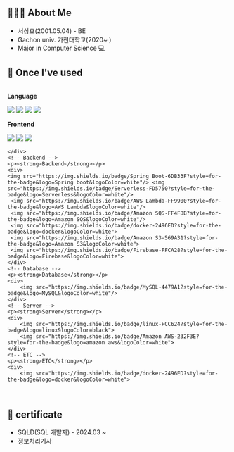 

## 🧑🏻‍💻 About Me
* 서상효(2001.05.04) - BE
* Gachon univ. 가천대학교(2020~ )
* Major in Computer Science 💻

## 🔨 Once I've used
<div style="display:flex; flex-direction:column; align-items:flex-start;">
     <!-- Language -->
    <p><strong>Language</strong></p>
    <div>
          <img src="https://img.shields.io/badge/java-%23ED8B00?style=for-the-badge&logo=openjdk&logoColor=white">
        <img src="https://img.shields.io/badge/python-3776AB?style=for-the-badge&logo=python&logoColor=white">
        <img src="https://img.shields.io/badge/C-00599C?style=for-the-badge&logo=C&logoColor=white"/>
        <img src="https://img.shields.io/badge/C++-00599C?style=for-the-badge&logo=cplusplus&logoColor=white">
    </div>
    <!-- Frontend -->
    <p><strong>Frontend</strong></p>
    <div>
        <img src="https://img.shields.io/badge/html5-E34F26?style=for-the-badge&logo=html5&logoColor=white"> 
        <img src="https://img.shields.io/badge/css-1572B6?style=for-the-badge&logo=css3&logoColor=white"> 
        <img src="https://img.shields.io/badge/javascript-F7DF1E?style=for-the-badge&logo=javascript&logoColor=black"> 

    </div>
    <!-- Backend -->
    <p><strong>Backend</strong></p>
    <div>
    <img src="https://img.shields.io/badge/Spring Boot-6DB33F?style=for-the-badge&logo=Spring boot&logoColor=white"/> <img src="https://img.shields.io/badge/Serverless-FD5750?style=for-the-badge&logo=Serverless&logoColor=white"/> 
     <img src="https://img.shields.io/badge/AWS Lambda-FF9900?style=for-the-badge&logo=AWS Lambda&logoColor=white"/>
     <img src="https://img.shields.io/badge/Amazon SQS-FF4F8B?style=for-the-badge&logo=Amazon SQS&logoColor=white"/>
     <img src="https://img.shields.io/badge/docker-2496ED?style=for-the-badge&logo=docker&logoColor=white">
     <img src="https://img.shields.io/badge/Amazon S3-569A31?style=for-the-badge&logo=Amazon S3&logoColor=white">
     <img src="https://img.shields.io/badge/Firebase-FFCA28?style=for-the-badge&logo=Firebase&logoColor=white">
    </div>
    <!-- Database -->
    <p><strong>Database</strong></p>
    <div>
        <img src="https://img.shields.io/badge/MySQL-4479A1?style=for-the-badge&logo=MySQL&logoColor=white"/> 
    </div>
    <!-- Server -->
    <p><strong>Server</strong></p>
    <div>
        <img src="https://img.shields.io/badge/linux-FCC624?style=for-the-badge&logo=linux&logoColor=black"> 
        <img src="https://img.shields.io/badge/Amazon AWS-232F3E?style=for-the-badge&logo=amazon aws&logoColor=white">
    </div>
    <!-- ETC -->
    <p><strong>ETC</strong></p>
    <div>
        <img src="https://img.shields.io/badge/docker-2496ED?style=for-the-badge&logo=docker&logoColor=white">
</div><br>
</div>

## 📝 certificate
* SQLD(SQL 개발자) - 2024.03 ~
* 정보처리기사
